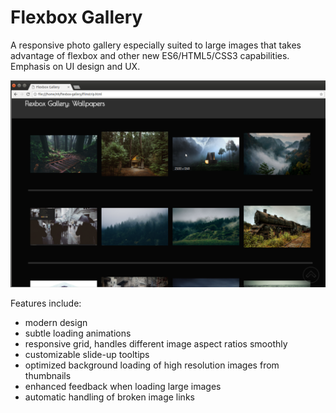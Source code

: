 # Flexbox Gallery
A responsive photo gallery especially suited to large images that takes advantage of flexbox and other new ES6/HTML5/CSS3 capabilities. Emphasis on UI design and UX.

![screenshot of flexbox gallery](screenshot.png)

Features include:
* modern design
* subtle loading animations
* responsive grid, handles different image aspect ratios smoothly
* customizable slide-up tooltips
* optimized background loading of high resolution images from thumbnails
* enhanced feedback when loading large images
* automatic handling of broken image links
